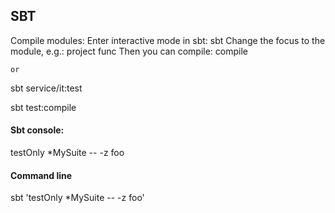 ## SBT

Compile modules:
Enter interactive mode in sbt: sbt
Change the focus to the module, e.g.: project func
Then you can compile: compile

`or`

sbt service/it:test

sbt test:compile

#### Sbt console:
testOnly *MySuite -- -z foo
#### Command line
sbt 'testOnly *MySuite -- -z foo'
